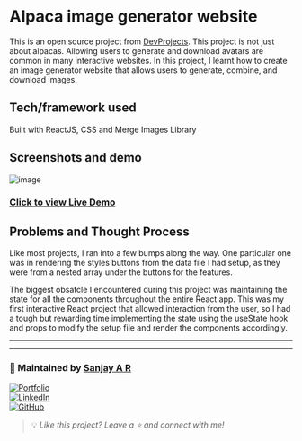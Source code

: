 # Alpaca image generator website

This is an open source project from [DevProjects](https://www.codementor.io/projects/web/alpaca-image-generator-website-ce2oc0eus8). This project is not just about alpacas. Allowing users to generate and download avatars are common in many interactive websites. In this project, I learnt how to create an image generator website that allows users to generate, combine, and download images.

## Tech/framework used

Built with ReactJS, CSS and Merge Images Library

## Screenshots and demo

![image](https://user-images.githubusercontent.com/84178696/201708267-3ff9089f-d2e1-4fcb-89e5-d21b7700c49d.png)

### [Click to view Live Demo](https://alpaca-image-generator-beta.vercel.app/)

## Problems and Thought Process

Like most projects, I ran into a few bumps along the way. One particular one was in rendering the styles buttons from the data file I had setup, as they were from a nested array under the buttons for the features.

The biggest obsatcle I encountered during this project was maintaining the state for all the components throughout the entire React app. This was my first interactive React project that allowed interaction from the user, so I had a tough but rewarding time implementing the state using the useState hook and props to modify the setup file and render the components accordingly.

---

---

### 🚀 Maintained by [Sanjay A R](https://github.com/sanjay-ar)

[![Portfolio](https://img.shields.io/badge/Portfolio-Visit-blue?style=flat-square&logo=vercel)](https://portfolio-ar.vercel.app/)  
[![LinkedIn](https://img.shields.io/badge/LinkedIn-Sanjay%20A%20R-blue?style=flat-square&logo=linkedin)](https://www.linkedin.com/in/sanjay-ar/)  
[![GitHub](https://img.shields.io/badge/GitHub-sanjay--ar-black?style=flat-square&logo=github)](https://github.com/sanjay-ar)

> 💡 *Like this project? Leave a ⭐ and connect with me!*
